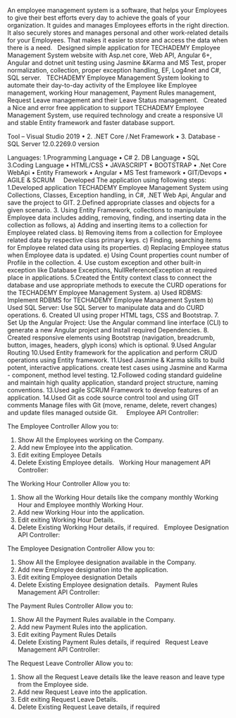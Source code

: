 An employee management system is a software, that helps your Employees to give their best efforts every day to achieve the goals of your organization.
It guides and manages Employees efforts in the right direction. It also securely stores and manages personal and other work-related details for your Employees.
That makes it easier to store and access the data when there is a need.
 
Designed simple application for TECHADEMY Employee Management System website with Asp.net core, Web API, Angular 6+, Angular and dotnet
unit testing using Jasmine &Karma and MS Test, proper normalization, collection, proper exception handling, EF, Log4net and C#, SQL server.
 
TECHADEMY Employee Management System looking to automate their day-to-day activity of the Employee like Employee management,
working Hour management, Payment Rules management, Request Leave management and their Leave Status management.
 
Created a Nice and error free application to support TECHADEMY Employee Management System, use required technology and create a responsive UI
and stable Entity framework and faster database support.

Tool – Visual Studio 2019
• 2. .NET Core /.Net Framework
• 3. Database - SQL Server 12.0.2269.0 version

Languages:
1.Programming Language
• C#
2. DB Language
• SQL
 
3.Coding Language
• HTML/CSS
• JAVASCRIPT
• BOOTSTRAP
• .Net Core WebApi
• Entity Framework
• Angular
• MS Test framework
• GIT/Devops
• AGILE & SCRUM
 
 
Developed The application using following steps:
 
1.Developed application TECHADEMY Employee Management System using Collections, Classes, Exception handling, in C#, .NET Web Api, Angular and save the project to GIT.
2.Defined appropriate classes and objects for a given scenario.
3. Using Entity Framework, collections to manipulate Employee data includes adding, removing, finding, and inserting data in the collection as follows,
a) Adding and inserting items to a collection for Employee related class.
b) Removing items from a collection for Employee related data by respective class primary keys.
c) Finding, searching items for Employee related data using its properties.
d) Replacing Employee status when Employee data is updated.
e) Using Count properties count number of Profile in the collection.
4. Use custom exception and other built-in exception like Database Exceptions, NullReferenceException at required place in applications.
5.Created the Entity context class to connect the database and use appropriate methods to execute the CURD operations for the TECHADEMY Employee Management System.
​a) Used RDBMS: Implement RDBMS for TECHADEMY Employee Management System
b) Used SQL Server: Use SQL Server to manipulate data and do CURD operations.
6. Created UI using proper HTML tags, CSS and Bootstrap.
7. Set Up the Angular Project: Use the Angular command line interface (CLI) to generate a new Angular project and Install required Dependencies.
8. Created responsive elements using Bootstrap (navigation, breadcrumb, button, images, headers, glyph icons) which is optional.
9.Used Angular Routing
10.Used Entity framework for the application and perform CRUD operations using Entity framework.
11.Used Jasmine & Karma skills to build potent, interactive applications. create test cases using Jasmine and Karma - component, method level testing.
12.Followed coding standard guideline and maintain high quality application, standard project structure, naming conventions.
13.Used agile SCRUM Framework to develop features of an application.
14.Used Git as code source control tool and using GIT comments Manage files with Git (move, rename, delete, revert changes) and update files managed outside Git.
 
 
Employee API Controller:

The Employee Controller Allow you to:
1. Show All the Employees working on the Company.
2. Add new Employee into the application.
3. Edit exiting Employee Details
4. Delete Existing Employee details.
 
Working Hour management API Controller:

The Working Hour Controller Allow you to:
1. Show all the Working Hour details like the company monthly Working Hour and Employee monthly Working Hour.
2. Add new Working Hour into the application.
3. Edit exiting Working Hour Details.
4. Delete Existing Working Hour details, if required.
 
Employee Designation API Controller:

The Employee Designation Controller Allow you to:
1. Show All the Employee designation available in the Company.
2. Add new Employee designation into the application.
3. Edit exiting Employee designation Details
4. Delete Existing Employee designation details.
 
Payment Rules Management API Controller:

The Payment Rules Controller Allow you to:
1. Show All the Payment Rules available in the Company.
2. Add new Payment Rules into the application.
3. Edit exiting Payment Rules Details
4. Delete Existing Payment Rules details, if required
 
Request Leave Management API Controller:

The Request Leave Controller Allow you to:
1. Show all the Request Leave details like the leave reason and leave type from the Employee side.
2. Add new Request Leave into the application.
3. Edit exiting Request Leave Details.
4. Delete Existing Request Leave details, if required
